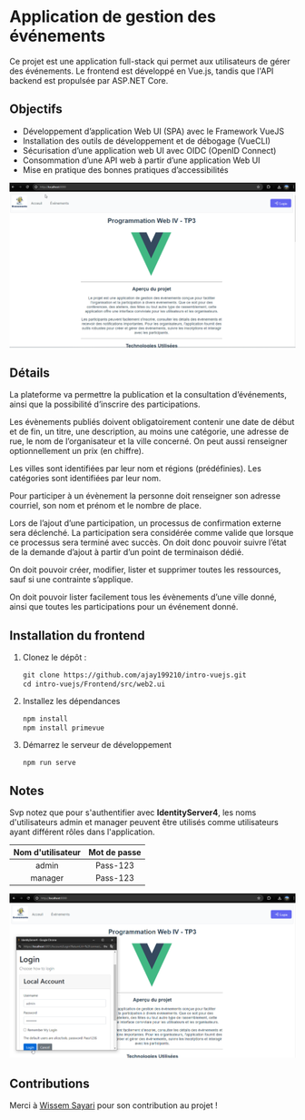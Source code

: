 # Application de gestion des événements

Ce projet est une application full-stack qui permet aux utilisateurs de gérer des événements. Le frontend est développé en Vue.js, tandis que l'API backend est propulsée par ASP.NET Core.


## Objectifs

* Développement d’application Web UI (SPA) avec le Framework VueJS
* Installation des outils de développement et de débogage (VueCLI)
* Sécurisation d’une application web UI avec OIDC (OpenID Connect)
* Consommation d’une API web à partir d’une application Web UI
* Mise en pratique des bonnes pratiques d’accessibilités

![Home Page](https://github.com/Ajay199210/intro-vuejs/blob/main/Frontend/home.png)

## Détails

La plateforme va permettre la publication et la consultation d’événements, ainsi que la possibilité d’inscrire des participations.

Les évènements publiés doivent obligatoirement contenir une date de début et de fin, un titre, une description, au moins une catégorie, une adresse de rue, le nom de l’organisateur et la ville concerné. On peut aussi renseigner optionnellement un prix (en chiffre).

Les villes sont identifiées par leur nom et régions (prédéfinies). Les catégories sont identifiées par leur nom.

Pour participer à un évènement la personne doit renseigner son adresse courriel, son nom et prénom et le nombre de place.

Lors de l’ajout d’une participation, un processus de confirmation externe sera déclenché. La participation sera considérée comme valide que lorsque ce processus sera terminé avec succès. On doit donc pouvoir suivre l’état de la demande d’ajout à partir d’un point de terminaison dédié.

On doit pouvoir créer, modifier, lister et supprimer toutes les ressources, sauf si une contrainte s’applique.

On doit pouvoir lister facilement tous les évènements d’une ville donné, ainsi que toutes les participations pour un événement donné.

## Installation du frontend

1. Clonez le dépôt :
   ```
   git clone https://github.com/ajay199210/intro-vuejs.git
   cd intro-vuejs/Frontend/src/web2.ui
   ```
2. Installez les dépendances 
   ```
   npm install
   npm install primevue
   ```
3. Démarrez le serveur de développement 
   ```
   npm run serve
   ```

## Notes

Svp notez que pour s'authentifier avec **IdentityServer4**, les noms d'utilisateurs admin et manager peuvent être utilisés comme utilisateurs ayant différent rôles dans l'application.

| Nom d'utilisateur | Mot de passe |
|:---:|:---:|
| admin | Pass-123 |
| manager | Pass-123 |

![Login](https://github.com/Ajay199210/intro-vuejs/blob/main/Frontend/login.png)

## Contributions

Merci à [Wissem Sayari](https://github.com/WissemSayari) pour son contribution au projet !
